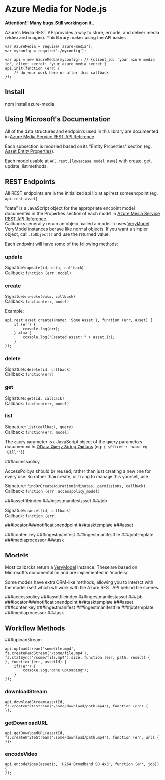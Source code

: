 # Azure Media for Node.js

**Attention!!! Many bugs. Still working on it..**

Azure's Media REST API provides a way to store, encode, and deliver media (video and images).
This library makes using the API easier.

    var AzureMedia = require('azure-media');
    var myconfig = require('./myconfig');

    var api = new AzureMedia(myconfig); // {client_id: 'your azure media id', client_secret: 'your azure media secret'} 
    api.init(function (err) {
        // do your work here or after this callback
    });

## Install

npm install azure-media

## Using Microsoft's Documentation

All of the data structures and endpoints used in this library are documented in [Azure Media Service REST API Reference](http://msdn.microsoft.com/en-us/library/windowsazure/hh973617.aspx).

Each subsection is modeled based on its "Entity Properties" section (eg. [Asset Entity Properties](http://msdn.microsoft.com/en-us/library/windowsazure/hh974277.aspx#asset_entity_properties)).

Each model usable at `API.rest.[lowercase model name]` with create, get, update, list methods.

## REST Endpoints

All REST endpoints are in the initialized api lib at api.rest.someendpoint (eg. `api.rest.asset`)

"data" is a JavaScript object for the appropriate endpoint model documented in the Properties section of each model in [Azure Media Service REST API Reference](http://msdn.microsoft.com/en-us/library/windowsazure/hh973617.aspx).  
Callbacks generally return an object, called a model. It uses [VeryModel](https://github.com/fritzy/VeryModel). VeryModel instances behave like normal objects. If you want a simpler object, call `.toObject()` and use the returned value.

Each endpoint will have some of the following methods:

### update
Signature: `update(id, data, callback)`  
Callback: `function (err, model)`

### create
Signature: `create(data, callback)`  
Callback: `function(err, model)`

Example:

    api.rest.asset.create({Name: 'Some Asset'}, function (err, asset) {
        if (err) {
            console.log(err);
        } else {
            console.log("Created asset: " + asset.Id);
        }
    });

### delete
Signature: `delete(id, callback)`  
Callback: `function(err)`

### get
Signature: `get(id, callback)`  
Callback: `function(err, model)`

### list
Signature: `list(callback, query)`  
Callback: `function(err, model)`

The `query` parameter is a JavaScript object of the query parameters documented in [OData Query String Options](http://www.odata.org/documentation/odata-v2-documentation/uri-conventions/#4_Query_String_Options) (eg: `{'$filter': "Name eq 'Bill'"}`)

###accesspolicy

AccessPolicys should be reused, rather than just creating a new one for every use.
So rather than create, or trying to manage this yourself, use

Signature: `findOrCreate(durationInMinutes, permissions, callback)`  
Callback: `function (err, accesspolicy_model)`

###assetfileindex
###ingestmanifestasset
###job

Signature: `cancel(id, callback)`  
Callback: `function (err)`

###locator
###notificationendpoint
###tasktemplate
###asset


###contentkey
###ingestmanifest
###ingestmanifestfile
###jobtemplate
###mediaprocessor
###task

## Models

Most callbacks return a [VeryModel](https://github.com/fritzy/VeryModel) instance.
These are based on Microsoft's documentation and are implemented in /models/

Some models have extra ORM-like methods, allowing you to interact with the model itself which will work with the Azure REST API behind the scenes.

###accesspolicy
###assetfileindex
###ingestmanifestasset
###job
###locator
###notificationendpoint
###tasktemplate
###asset
###contentkey
###ingestmanifest
###ingestmanifestfile
###jobtemplate
###mediaprocessor
###task

## Workflow Methods

###uploadStream

    api.uploadStream('somefile.mp4', fs.createReadStream('/some/file.mp4'), fs.statSync('/some/file.mp4').size, function (err, path, result) {
    }, function (err, assetId) {
        if(!err) {
            console.log("done uploading");
        }
    });

### downloadStream

    api.downloadStream(assetId, fs.createWriteStream('/some/download/path.mp4'), function (err) {
    });

### getDownloadURL
    api.getDownloadURL(assetId, fs.createWriteStream('/some/download/path.mp4'), function (err, url) {
    });

### encodeVideo

    api.encodeVideo(assetId, 'H264 Broadband SD 4x3', function (err, job)) {
    });
